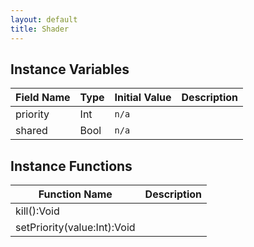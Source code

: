 ```yaml
---
layout: default
title: Shader
---
```


## Instance Variables

| Field Name | Type | Initial Value | Description |
| ------------ | ------ | --------------- | ------------- |
| priority | Int | `n/a` |  |
| shared | Bool | `n/a` |  |


## Instance Functions

| Function Name | Description |
| --------------- | ------------- |
| kill():Void |  |
| setPriority(value:Int):Void |  |

